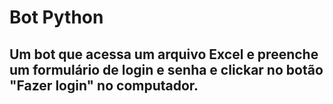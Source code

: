 # Bot Python

## Um bot que acessa um arquivo Excel e preenche um formulário de login e senha e clickar no botão "Fazer login" no computador.
